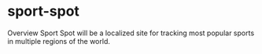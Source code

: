 # sport-spot
Overview
  Sport Spot will be a localized site for tracking most popular sports in multiple regions of the world.
